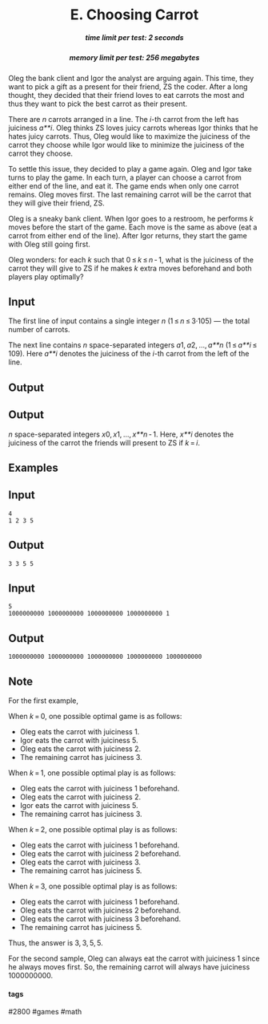 <h1 style='text-align: center;'> E. Choosing Carrot</h1>

<h5 style='text-align: center;'>time limit per test: 2 seconds</h5>
<h5 style='text-align: center;'>memory limit per test: 256 megabytes</h5>

Oleg the bank client and Igor the analyst are arguing again. This time, they want to pick a gift as a present for their friend, ZS the coder. After a long thought, they decided that their friend loves to eat carrots the most and thus they want to pick the best carrot as their present.

There are *n* carrots arranged in a line. The *i*-th carrot from the left has juiciness *a**i*. Oleg thinks ZS loves juicy carrots whereas Igor thinks that he hates juicy carrots. Thus, Oleg would like to maximize the juiciness of the carrot they choose while Igor would like to minimize the juiciness of the carrot they choose.

To settle this issue, they decided to play a game again. Oleg and Igor take turns to play the game. In each turn, a player can choose a carrot from either end of the line, and eat it. The game ends when only one carrot remains. Oleg moves first. The last remaining carrot will be the carrot that they will give their friend, ZS.

Oleg is a sneaky bank client. When Igor goes to a restroom, he performs *k* moves before the start of the game. Each move is the same as above (eat a carrot from either end of the line). After Igor returns, they start the game with Oleg still going first. 

Oleg wonders: for each *k* such that 0 ≤ *k* ≤ *n* - 1, what is the juiciness of the carrot they will give to ZS if he makes *k* extra moves beforehand and both players play optimally?

## Input

The first line of input contains a single integer *n* (1 ≤ *n* ≤ 3·105) — the total number of carrots.

The next line contains *n* space-separated integers *a*1, *a*2, ..., *a**n* (1 ≤ *a**i* ≤ 109). Here *a**i* denotes the juiciness of the *i*-th carrot from the left of the line.

## Output

## Output

 *n* space-separated integers *x*0, *x*1, ..., *x**n* - 1. Here, *x**i* denotes the juiciness of the carrot the friends will present to ZS if *k* = *i*.

## Examples

## Input


```
4  
1 2 3 5  

```
## Output


```
3 3 5 5  

```
## Input


```
5  
1000000000 1000000000 1000000000 1000000000 1  

```
## Output


```
1000000000 1000000000 1000000000 1000000000 1000000000  

```
## Note

For the first example, 

When *k* = 0, one possible optimal game is as follows:

* Oleg eats the carrot with juiciness 1.
* Igor eats the carrot with juiciness 5.
* Oleg eats the carrot with juiciness 2.
* The remaining carrot has juiciness 3.

When *k* = 1, one possible optimal play is as follows:

* Oleg eats the carrot with juiciness 1 beforehand.
* Oleg eats the carrot with juiciness 2.
* Igor eats the carrot with juiciness 5.
* The remaining carrot has juiciness 3.

When *k* = 2, one possible optimal play is as follows:

* Oleg eats the carrot with juiciness 1 beforehand.
* Oleg eats the carrot with juiciness 2 beforehand.
* Oleg eats the carrot with juiciness 3.
* The remaining carrot has juiciness 5.

When *k* = 3, one possible optimal play is as follows:

* Oleg eats the carrot with juiciness 1 beforehand.
* Oleg eats the carrot with juiciness 2 beforehand.
* Oleg eats the carrot with juiciness 3 beforehand.
* The remaining carrot has juiciness 5.

Thus, the answer is 3, 3, 5, 5.

For the second sample, Oleg can always eat the carrot with juiciness 1 since he always moves first. So, the remaining carrot will always have juiciness 1000000000.



#### tags 

#2800 #games #math 